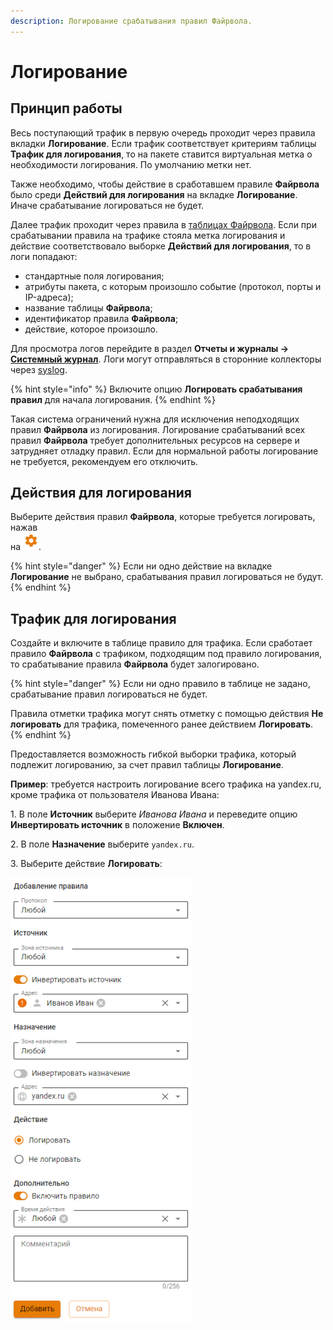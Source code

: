 ```yaml
---
description: Логирование срабатывания правил Файрвола.
---
```


# Логирование

## Принцип работы

Весь поступающий трафик в первую очередь проходит через правила вкладки **Логирование**. Если трафик соответствует критериям таблицы **Трафик для логирования**, то на пакете ставится виртуальная метка о необходимости логирования. По умолчанию метки нет.

Также необходимо, чтобы действие в сработавшем правиле **Файрвола** было среди **Действий для логирования** на вкладке **Логирование**. Иначе срабатывание логироваться не будет.

Далее трафик проходит через правила в [таблицах Файрвола](firewall-tables.md). Если при срабатывании правила на трафике стояла метка логирования и действие соответствовало выборке **Действий для логирования**, то в логи попадают:

* стандартные поля логирования;
* атрибуты пакета, с которым произошло событие (протокол, порты и IP-адреса);
* название таблицы **Файрвола**;
* идентификатор правила **Файрвола**;
* действие, которое произошло.

Для просмотра логов перейдите в раздел **Отчеты и журналы -> [Системный журнал](/settings/reports/logs.md)**. Логи могут отправляться в сторонние коллекторы через [syslog](/settings/reports/syslog.md). 

{% hint style="info" %}
Включите опцию **Логировать срабатывания правил** для начала логирования.
{% endhint %}

Такая система ограничений нужна для исключения неподходящих правил **Файрвола** из логирования. Логирование срабатываний всех правил **Файрвола** требует дополнительных ресурсов на сервере и затрудняет отладку правил. Если для нормальной работы логирование не требуется, рекомендуем его отключить.

## Действия для логирования

Выберите действия правил **Файрвола**, которые требуется логировать, нажав\
на ![](/.gitbook/assets/icon-gear.png).

{% hint style="danger" %}
Если ни одно действие на вкладке **Логирование** не выбрано, срабатывания правил логироваться не будут.
{% endhint %}

## Трафик для логирования

Создайте и включите в таблице правило для трафика. Если сработает правило **Файрвола** с трафиком, подходящим под правило логирования, то срабатывание правила **Файрвола** будет залогировано.

{% hint style="danger" %}
Если ни одно правило в таблице не задано, срабатывание правил логироваться не будет.

Правила отметки трафика могут снять отметку с помощью действия **Не логировать** для трафика, помеченного ранее действием **Логировать**.
{% endhint %}

Предоставляется возможность гибкой выборки трафика, который подлежит логированию, за счет правил таблицы **Логирование**. 

**Пример**: требуется настроить логирование всего трафика на yandex.ru, кроме трафика от пользователя Иванова Ивана:

1\. В поле **Источник** выберите _Иванова Ивана_ и переведите опцию **Инвертировать источник** в положение **Включен**.

2\. В поле **Назначение** выберите `yandex.ru`.

3\. Выберите действие **Логировать**:

![](/.gitbook/assets/firewall1.png)
